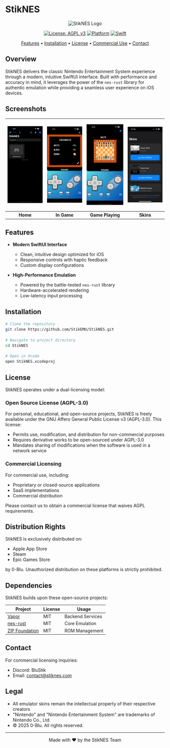 # StikNES

<div align="center">
<img src="https://github.com/StikEMU/StikNES-Site/blob/main/Website/logo.png?raw=true" alt="StikNES Logo" width="130" height="130">

[![License: AGPL v3](https://img.shields.io/badge/License-AGPL%20v3-blue.svg)](https://www.gnu.org/licenses/agpl-3.0)
[![Platform](https://img.shields.io/badge/platform-iOS-lightgrey.svg)]()
[![Swift](https://img.shields.io/badge/Swift-5.9-orange.svg)]()

[Features](#features) • [Installation](#installation) • [License](#license) • [Commercial Use](#commercial-licensing) • [Contact](#contact)
</div>

## Overview

StikNES delivers the classic Nintendo Entertainment System experience through a modern, intuitive SwiftUI interface. Built with performance and accuracy in mind, it leverages the power of the `nes-rust` library for authentic emulation while providing a seamless user experience on iOS devices.


## Screenshots
| <p align="center"><picture><source media="(prefers-color-scheme: dark)" srcset="https://github.com/StikEMU/StikNES-Site/blob/main/Website/screenshot1.png?raw=true"><source media="(prefers-color-scheme: light)" srcset="https://github.com/StikEMU/StikNES-Site/blob/main/Website/screenshot1.png?raw=true"><img alt="Sources" src="https://github.com/StikEMU/StikNES-Site/blob/main/Website/screenshot1.png?raw=true" width="200"></picture></p> | <p align="center"><picture><source media="(prefers-color-scheme: dark)" srcset="https://github.com/StikEMU/StikNES-Site/blob/main/Website/screenshot2.png?raw=true"><source media="(prefers-color-scheme: light)" srcset="https://github.com/StikEMU/StikNES-Site/blob/main/Website/screenshot2.png?raw=true"><img alt="Store" src="https://github.com/StikEMU/StikNES-Site/blob/main/Website/screenshot2.png?raw=true" width="200"></picture></p> | <p align="center"><picture><source media="(prefers-color-scheme: dark)" srcset="https://github.com/StikEMU/StikNES-Site/blob/main/Website/screenshot3.png?raw=true"><source media="(prefers-color-scheme: light)" srcset="https://github.com/StikEMU/StikNES-Site/blob/main/Website/screenshot3.png?raw=true"><img alt="Library" src="https://github.com/StikEMU/StikNES-Site/blob/main/Website/screenshot3.png?raw=true" width="200"></picture></p> | <p align="center"><picture><source media="(prefers-color-scheme: dark)" srcset="https://github.com/StikEMU/StikNES-Site/blob/main/Website/screenshot4.png?raw=true"><source media="(prefers-color-scheme: light)" srcset="https://github.com/StikEMU/StikNES-Site/blob/main/Website/screenshot4.png?raw=true"><img alt="Signing" src="https://github.com/StikEMU/StikNES-Site/blob/main/Website/screenshot4.png?raw=true" width="200"></picture></p> |
|:--:|:--:|:--:|:--:|
| **Home** | **In Game** | **Game Playing** | **Skins** |



## Features

- **Modern SwiftUI Interface**
  - Clean, intuitive design optimized for iOS
  - Responsive controls with haptic feedback
  - Custom display configurations

- **High-Performance Emulation**
  - Powered by the battle-tested `nes-rust` library
  - Hardware-accelerated rendering
  - Low-latency input processing

## Installation

```bash
# Clone the repository
git clone https://github.com/StikEMU/StikNES.git

# Navigate to project directory
cd StikNES

# Open in Xcode
open StikNES.xcodeproj
```

## License

StikNES operates under a dual-licensing model:

### Open Source License (AGPL-3.0)

For personal, educational, and open-source projects, StikNES is freely available under the GNU Affero General Public License v3 (AGPL-3.0). This license:
- Permits use, modification, and distribution for non-commercial purposes
- Requires derivative works to be open-sourced under AGPL-3.0
- Mandates sharing of modifications when the software is used in a network service

### Commercial Licensing

For commercial use, including:
- Proprietary or closed-source applications
- SaaS implementations
- Commercial distribution

Please contact us to obtain a commercial license that waives AGPL requirements.

## Distribution Rights

StikNES is exclusively distributed on:
- Apple App Store
- Steam
- Epic Games Store

by 0-Blu. Unauthorized distribution on these platforms is strictly prohibited.

## Dependencies

StikNES builds upon these open-source projects:

| Project | License | Usage |
|---------|---------|-------|
| [Vapor](https://github.com/vapor/vapor) | MIT | Backend Services |
| [nes-rust](https://github.com/takahirox/nes-rust) | MIT | Core Emulation |
| [ZIP Foundation](https://github.com/weichsel/ZIPFoundation) | MIT | ROM Management |

## Contact

For commercial licensing inquiries:
- Discord: BluStik
- Email: [contact@stiknes.com](mailto:contact@stiknes.com)

## Legal

- All emulator skins remain the intellectual property of their respective creators
- "Nintendo" and "Nintendo Entertainment System" are trademarks of Nintendo Co., Ltd.
- © 2025 0-Blu. All rights reserved.

---

<div align="center">
Made with ❤️ by the StikNES Team
</div>
